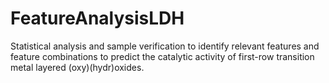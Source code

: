 # FeatureAnalysisLDH
Statistical analysis and sample verification to identify relevant features and feature combinations to predict the catalytic activity  of first-row transition metal layered (oxy)(hydr)oxides.
